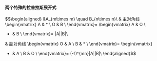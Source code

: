 #### 两个特殊的拉普拉斯展开式
$$\begin{aligned}
&A_{m\times m} \quad B_{n\times n}\\
& 主对角线 \begin{vmatrix}
A & * \\
O & B \\
\end{vmatrix}=
\begin{vmatrix}
A & O \\
* & B \\
\end{vmatrix}= |A||B|\\

& 副对角线 \begin{vmatrix}
O & A \\
B & * \\
\end{vmatrix}=
\begin{vmatrix}
* & A \\
B & O \\
\end{vmatrix}= (-1)^{mn}|A||B|\\
\end{aligned}$$
